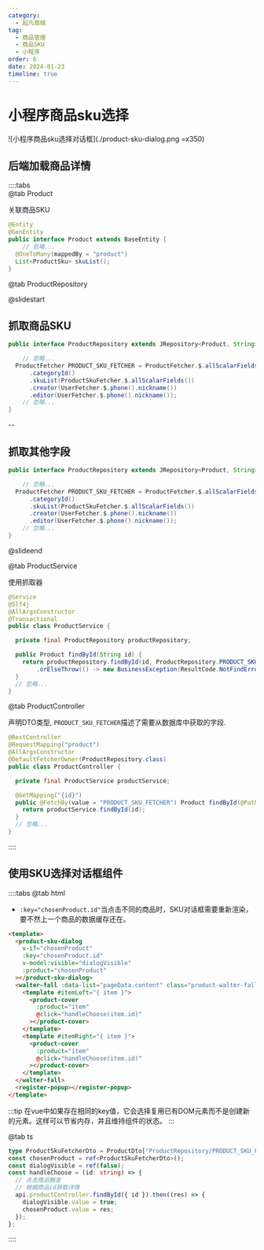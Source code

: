 ```yaml
---
category:
  - 起凡商城
tag:
  - 商品管理
  - 商品SKU
  - 小程序
order: 6
date: 2024-01-23
timeline: true
---
```


# 小程序商品sku选择

![小程序商品sku选择对话框](./product-sku-dialog.png =x350)

## 后端加载商品详情

::::tabs  
@tab Product

关联商品SKU

```java {5-6}
@Entity
@GenEntity
public interface Product extends BaseEntity {
    // 忽略...
  @OneToMany(mappedBy = "product")
  List<ProductSku> skuList();
}
```

@tab ProductRepository

@slidestart  

## 抓取商品SKU

```java [6]
public interface ProductRepository extends JRepository<Product, String> {

    // 忽略...
  ProductFetcher PRODUCT_SKU_FETCHER = ProductFetcher.$.allScalarFields()
      .categoryId()
      .skuList(ProductSkuFetcher.$.allScalarFields())
      .creator(UserFetcher.$.phone().nickname())
      .editor(UserFetcher.$.phone().nickname());
    // 忽略...
}
```

--

## 抓取其他字段

```java [4-8]
public interface ProductRepository extends JRepository<Product, String> {

    // 忽略...
  ProductFetcher PRODUCT_SKU_FETCHER = ProductFetcher.$.allScalarFields()
      .categoryId()
      .skuList(ProductSkuFetcher.$.allScalarFields())
      .creator(UserFetcher.$.phone().nickname())
      .editor(UserFetcher.$.phone().nickname());
    // 忽略...
}
```

@slideend

@tab ProductService

使用抓取器

```java {10}
@Service
@Slf4j
@AllArgsConstructor
@Transactional
public class ProductService {

  private final ProductRepository productRepository;

  public Product findById(String id) {
    return productRepository.findById(id, ProductRepository.PRODUCT_SKU_FETCHER)
        .orElseThrow(() -> new BusinessException(ResultCode.NotFindError, "数据不存在"));
  }
  // 忽略...
}
```

@tab ProductController

声明DTO类型, `PRODUCT_SKU_FETCHER`描述了需要从数据库中获取的字段.

```java {10}
@RestController
@RequestMapping("product")
@AllArgsConstructor
@DefaultFetcherOwner(ProductRepository.class)
public class ProductController {

  private final ProductService productService;

  @GetMapping("{id}")
  public @FetchBy(value = "PRODUCT_SKU_FETCHER") Product findById(@PathVariable String id) {
    return productService.findById(id);
  }
  // 忽略...
}
```

::::

## 使用SKU选择对话框组件

::::tabs
@tab html

- `:key="chosenProduct.id"`当点击不同的商品时，SKU对话框需要重新渲染，要不然上一个商品的数据缓存还在。

```html {2-7,12,18}
<template>
  <product-sku-dialog
    v-if="chosenProduct"
    :key="chosenProduct.id"
    v-model:visible="dialogVisible"
    :product="chosenProduct"
  ></product-sku-dialog>
  <walter-fall :data-list="pageData.content" class="product-walter-fall">
    <template #itemLeft="{ item }">
      <product-cover
        :product="item"
        @click="handleChoose(item.id)"
      ></product-cover>
    </template>
    <template #itemRight="{ item }">
      <product-cover
        :product="item"
        @click="handleChoose(item.id)"
      ></product-cover>
    </template>
  </walter-fall>
  <register-popup></register-popup>
</template>
```

:::tip
在vue中如果存在相同的key值，它会选择复用已有DOM元素而不是创建新的元素。这样可以节省内存，并且维持组件的状态。
:::

@tab ts

```ts
type ProductSkuFetcherDto = ProductDto["ProductRepository/PRODUCT_SKU_FETCHER"];
const chosenProduct = ref<ProductSkuFetcherDto>();
const dialogVisible = ref(false);
const handleChoose = (id: string) => {
  // 点击商品触发
  // 根据商品id获取详情
  api.productController.findById({ id }).then((res) => {
    dialogVisible.value = true;
    chosenProduct.value = res;
  });
};
```

::::
